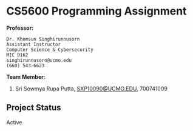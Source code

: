 # CS5600 Programming Assignment

**Professor:**
```text
Dr. Khomsun Singhirunnusorn
Assistant Instructor
Computer Science & Cybersecurity
MIC D162
singhirunnusorn@ucmo.edu
(660) 543-6623
```

**Team Member:**
1. Sri Sowmya Rupa Putta, SXP10090@UCMO.EDU, 700741009

## Project Status
Active